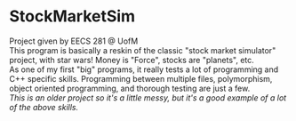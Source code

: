 # StockMarketSim
Project given by EECS 281 @ UofM  
This program is basically a reskin of the classic "stock market simulator" project, with star wars! Money is "Force", stocks are "planets", etc.  
As one of my first "big" programs, it really tests a lot of programming and C++ specific skills. Programming between multiple files, polymorphism, object oriented programming, and thorough testing are just a few.  
*This is an older project so it's a little messy, but it's a good example of a lot of the above skills.*  
